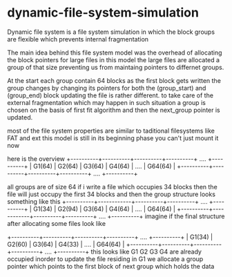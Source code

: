 # dynamic-file-system-simulation
Dynamic file system is a file system simulation in which the block groups are flexible which prevents internal fragmentation


The main idea behind this file system model was the overhead of allocating the block pointers for large files 
in this model the large files are allocated a group of that size preventing us from maintaing pointers to differnet groups.


At the start each group contain 64 blocks as the first block gets written the group changes by changing its pointers for both the (group_start) and (group_end) block 
updating the file is rather different. to take care of the external fragmentation which may happen in such situation a group is chosen on the basis of first fit algorithm and then the next_group pointer is updated.


most of the file system properties are similar to taditional filesystems like FAT and ext 
this model is still in its beginning phase you can't just mount it now 


here is the overview 
+----------+----------+----------+----------+ .... +----------+
|  G1(64)  |  G2(64)  |  G3(64)  |  G4(64)  | .... | G64(64)  |
+----------+----------+----------+----------+ .... +----------+

all groups are of size 64 if i write a file which occupies 34 blocks then the file will just occupy the 
first 34 blocks and then the group structure looks something like this
+----------+------------+----------+----------+ .... +----------+
|  G1(34)  |  G2(94)    |  G3(64)  |  G4(64)  | .... | G64(64)  |
+----------+------------+----------+----------+ .... +----------+
imagine if the final structure after allocating some files look like

+----------+----------+----------+----------+ .... +----------+
|  G1(34)  |  G2(60)  |  G3(64)  |  G4(33)  | .... | G64(64)  |
+----------+----------+----------+----------+ .... +----------+
this looks like G1 G2 G3 G4 are already occupied inorder to update the file residing in G1 
we allocate a group pointer which points to the first block of next group which holds the data 

